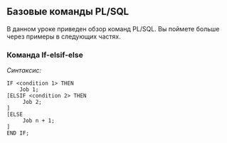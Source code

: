 ## Базовые команды PL/SQL

В данном уроке приведен обзор команд PL/SQL. Вы поймете больше через примеры в следующих частях.

### Команда If-elsif-else

_Синтаксис:_

```
IF <condition 1> THEN
    Job 1;
[ELSIF <condition 2> THEN
     Job 2;
]
[ELSE
     Job n + 1;
]
END IF;
```
